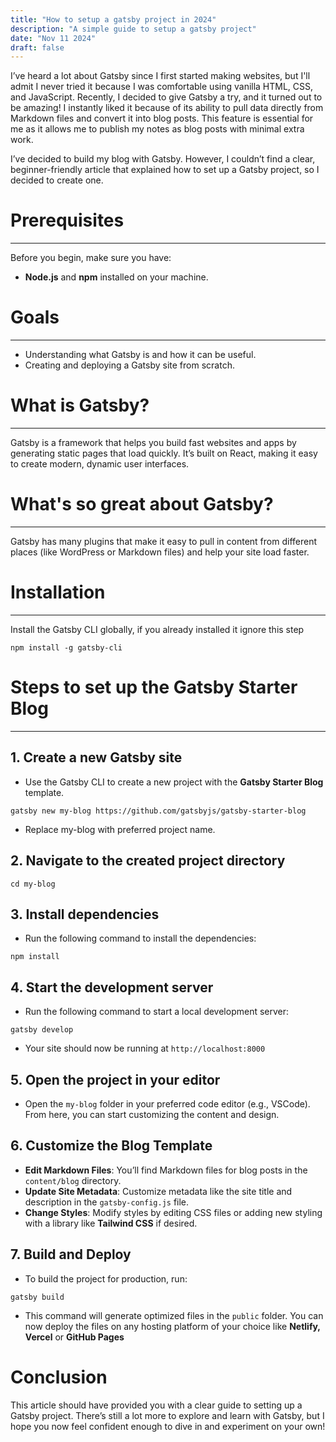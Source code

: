 ```yaml
---
title: "How to setup a gatsby project in 2024"
description: "A simple guide to setup a gatsby project"
date: "Nov 11 2024"
draft: false
---
```

I’ve heard a lot about Gatsby since I first started making websites, but I'll admit I never tried it because I was comfortable using vanilla HTML, CSS, and JavaScript. Recently, I decided to give Gatsby a try, and it turned out to be amazing! I instantly liked it because of its ability to pull data directly from Markdown files and convert it into blog posts. This feature is essential for me as it allows me to publish my notes as blog posts with minimal extra work.

I’ve decided to build my blog with Gatsby. However, I couldn’t find a clear, beginner-friendly article that explained how to set up a Gatsby project, so I decided to create one.
# Prerequisites
---
Before you begin, make sure you have:
- **Node.js** and **npm** installed on your machine.
# Goals
---
- Understanding what Gatsby is and how it can be useful.
- Creating and deploying a Gatsby site from scratch.

# What is Gatsby?
---
Gatsby is a framework that helps you build fast websites and apps by generating static pages that load quickly. It’s built on React, making it easy to create modern, dynamic user interfaces. 

# What's so great about Gatsby?
---
Gatsby has many plugins that make it easy to pull in content from different places (like WordPress or Markdown files) and help your site load faster.

# Installation
---
Install the Gatsby CLI globally, if you already installed it ignore this step
```
npm install -g gatsby-cli
```

# Steps to set up the Gatsby Starter Blog
---
## 1. Create a new Gatsby site
- Use the Gatsby CLI to create a new project with the **Gatsby Starter Blog** template.
```
gatsby new my-blog https://github.com/gatsbyjs/gatsby-starter-blog
```
- Replace my-blog with preferred project name.
## 2. Navigate to the created project directory
```
cd my-blog
```
## 3. Install dependencies
- Run the following command to install the dependencies:
```
npm install
```
## 4. Start the development server
- Run the following command to start a local development server:
```
gatsby develop
```
- Your site should now be running at `http://localhost:8000`
## 5. Open the project in your editor
- Open the `my-blog` folder in your preferred code editor (e.g., VSCode). From here, you can start customizing the content and design.
## 6. Customize the Blog Template
- **Edit Markdown Files**: You’ll find Markdown files for blog posts in the `content/blog` directory.
- **Update Site Metadata**: Customize metadata like the site title and description in the `gatsby-config.js` file.
- **Change Styles**: Modify styles by editing CSS files or adding new styling with a library like **Tailwind CSS** if desired.
## 7. Build and Deploy
- To build the project for production, run:
```
gatsby build
```
- This command will generate optimized files in the `public` folder. You can now deploy the files on any hosting platform of your choice like **Netlify, Vercel** or **GitHub Pages**

# Conclusion
This article should have provided you with a clear guide to setting up a Gatsby project. There’s still a lot more to explore and learn with Gatsby, but I hope you now feel confident enough to dive in and experiment on your own!